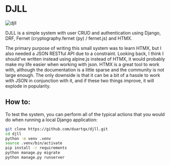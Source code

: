 # DJLL

![djll](https://github.com/duartqx/images/blob/main/djll.png?raw=true "djll")

DJLL is a simple system with user CRUD and authentication using Django, DRF, Fernet (cryptography.fernet (py) / fernet.js) and HTMX.

The primary purpose of writing this small system was to learn HTMX, but I also needed a JSON RESTful API due to a constraint. Looking back, I think I should've written instead using alpine.js instead of HTMX, it would probably make my life easier when working with json. 
HTMX is a great tool to work with, although the documentation is a little sparse and the community is not large enough. The only downside is that it can be a bit of a hassle to work with JSON in conjunction with it, and if these two things improve, it will explode in popularity.

## How to:

To test the system, you can perform all of the typical actions that you would do when running a local Django application:

```bash
git clone https://github.com/duartqx/djll.git
cd djll
python -m venv .venv
source .venv/bin/activate
pip install -r requirements
python manage.py migrate
python manage.py runserver
``` 
